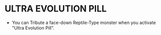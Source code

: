 # ULTRA EVOLUTION PILL

*   You can Tribute a face-down Reptile-Type monster when you activate "Ultra Evolution Pill".
